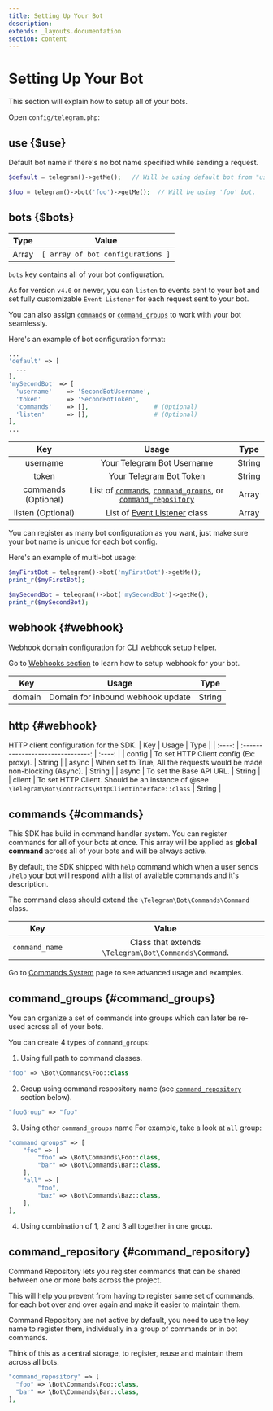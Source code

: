 ```yaml
---
title: Setting Up Your Bot
description:
extends: _layouts.documentation
section: content
---
```


# Setting Up Your Bot

This section will explain how to setup all of your bots.

Open `config/telegram.php`:

## use {$use}

Default bot name if there's no bot name specified while sending a request.

```php
$default = telegram()->getMe();   // Will be using default bot from "use" key value.

$foo = telegram()->bot('foo')->getMe();  // Will be using 'foo' bot.
```

## bots {$bots}

| Type  | Value                             |
| ----- | --------------------------------- |
| Array | `[ array of bot configurations ]` |

`bots` key contains all of your bot configuration.

As for version `v4.0` or newer, you can `listen` to events sent to your bot and set fully customizable `Event Listener` for each request sent to your bot.

You can also assign [`commands`](#commands) or [`command_groups`](#command_groups) to work with your bot seamlessly.

Here's an example of bot configuration format:

```php
...
'default' => [
  ...
],
'mySecondBot' => [
  'username'    => 'SecondBotUsername',
  'token'       => 'SecondBotToken',
  'commands'    => [],                  # (Optional)
  'listen'      => [],                  # (Optional)
],
...
```

|         Key         |                                                        Usage                                                         |  Type  |
| :-----------------: | :------------------------------------------------------------------------------------------------------------------: | :----: |
|      username       |                                              Your Telegram Bot Username                                              | String |
|        token        |                                               Your Telegram Bot Token                                                | String |
| commands (Optional) | List of [`commands`](#commands), [`command_groups`](#command_groups), or [`command_repository`](#command_repository) | Array  |
|  listen (Optional)  |                           List of [Event Listener](#) class                           | Array  |

You can register as many bot configuration as you want, just make sure your bot name is unique for each bot config.

Here's an example of multi-bot usage:

```php
$myFirstBot = telegram()->bot('myFirstBot')->getMe();
print_r($myFirstBot);

$mySecondBot = telegram()->bot('mySecondBot')->getMe();
print_r($mySecondBot);
```

## webhook {#webhook}

Webhook domain configuration for CLI webhook setup helper.

Go to [Webhooks section](#) to learn how to setup webhook for your bot.

|  Key   |               Usage               |  Type  |
| :----: | :-------------------------------: | :----: |
| domain | Domain for inbound webhook update | String |

## http {#webhook}

HTTP client configuration for the SDK.
| Key | Usage | Type |
| :----: | :-------------------------------: | :----: |
| config | To set HTTP Client config (Ex: proxy). | String |
| async | When set to True, All the requests would be made non-blocking (Async). | String |
| async | To set the Base API URL. | String |
| client | To set HTTP Client. Should be an instance of @see `\Telegram\Bot\Contracts\HttpClientInterface::class` | String |

## commands {#commands}

This SDK has build in command handler system. You can register commands for all of your bots at once. This array will be applied as **global command** across all of your bots and will be always active.

By default, the SDK shipped with `help` command which when a user sends `/help` your bot will respond with a list of available commands and it's description.

The command class should extend the `\Telegram\Bot\Commands\Command` class.

|      Key       |                        Value                         |
| :------------: | :--------------------------------------------------: |
| `command_name` | Class that extends `\Telegram\Bot\Commands\Command`. |

Go to [Commands System](/docs/command-system) page to see advanced usage and examples.

## command_groups {#command_groups}

You can organize a set of commands into groups which can later be re-used across all of your bots.

You can create 4 types of `command_groups`:

1. Using full path to command classes.

```php
"foo" => \Bot\Commands\Foo::class
```

2. Group using command respository name (see [`command_repository`](#command_repository) section below).

```php
"fooGroup" => "foo"
```

3. Using other `command_groups` name
   For example, take a look at `all` group:

```php
"command_groups" => [
    "foo" => [
        "foo" => \Bot\Commands\Foo::class,
        "bar" => \Bot\Commands\Bar::class,
    ],
    "all" => [
        "foo",
        "baz" => \Bot\Commands\Baz::class,
    ],
],
```

4. Using combination of 1, 2 and 3 all together in one group.

## command_repository {#command_repository}

Command Repository lets you register commands that can be shared between one or more bots across the project.

This will help you prevent from having to register same set of commands, for each bot over and over again and make it easier to maintain them.

Command Repository are not active by default, you need to use the key name to register them, individually in a group of commands or in bot commands.

Think of this as a central storage, to register, reuse and maintain them across all bots.

```php
"command_repository" => [
  "foo" => \Bot\Commands\Foo::class,
  "bar" => \Bot\Commands\Bar::class,
],
```
